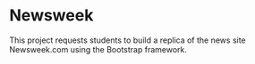 # Newsweek
This project requests students to build a replica of the news site Newsweek.com using the Bootstrap framework.
